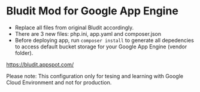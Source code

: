 # Bludit Mod for Google App Engine

- Replace all files from original Bludit accordingly.
- There are 3 new files: php.ini, app.yaml and composer.json
- Before deploying app, run `composer install` to generate all depedencies to access default bucket storage for your Google App Engine (vendor folder).

https://bludit.appspot.com/

Please note:
This configuration only for tesing and learning with Google Cloud Environment and not for production.
